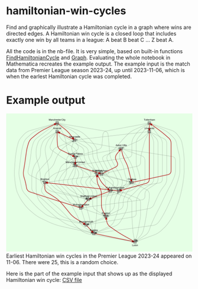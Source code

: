 # hamiltonian-win-cycles
Find and graphically illustrate a Hamiltonian cycle in a graph where wins are directed edges.
A Hamiltonian win cycle is a closed loop that includes exactly one win by all teams in a league: A beat B beat C ... Z beat A.

All the code is in the nb-file. 
It is very simple, based on built-in functions  
[FindHamiltonianCycle](https://reference.wolfram.com/language/ref/FindHamiltonianCycle.html)
and
[Graph](https://reference.wolfram.com/language/ref/Graph.html).
Evaluating the whole notebook in Mathematica recreates the example output. The example input is the match data from Premier League season 2023-24, up until 2023-11-06, which is when the earlest Hamiltonian cycle was completed.

# Example output

![Example Hamiltonian win cycle graph](https://github.com/tervio/hamiltonian-win-cycles/blob/main/output/eng-tier-1-2023-2024.svg?raw=true)
Earliest Hamiltonian win cycles in the Premier League 2023-24 appeared on 11-06. There were 25, this is a random choice.

Here is the part of the example input that shows up as the displayed Hamiltonian win cycle: 
[CSV file](https://github.com/tervio/hamiltonian-win-cycles/blob/main/output/eng-tier-1-2023-2024.csv)
